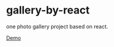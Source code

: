 # gallery-by-react
one photo gallery project based on react.

[Demo](Uzty.github.io/gallery-by-react)
